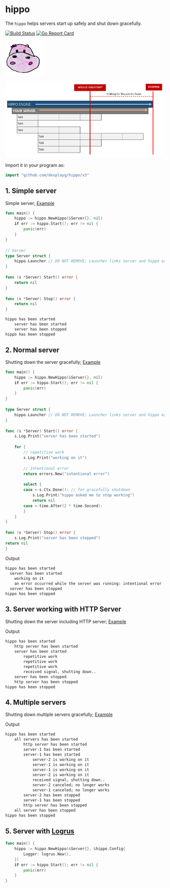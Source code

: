 # hippo

The `hippo` helps servers start up safely and shut down gracefully.

[![Build Status](https://travis-ci.org/devplayg/hippo.svg?branch=master)](https://travis-ci.org/devplayg/hippo)
[![Go Report Card](https://goreportcard.com/badge/github.com/devplayg/hippo)](https://goreportcard.com/report/github.com/devplayg/hippo)

![Hippo](hippo.png)

![Image of Yaktocat](would-you-stop.png)

Import it in your program as:

```go
import "github.com/devplayg/hippo/v3"
```


## 1. Simple server 

Simple server;
[Example](https://github.com/devplayg/hippo/blob/master/examples/simple/main.go)

```go
func main() {
    hippo := hippo.NewHippo(&Server{}, nil)
    if err := hippo.Start(); err != nil {
        panic(err)
    }
}

// Server
type Server struct {
    hippo.Launcher // DO NOT REMOVE; Launcher links server and hippo each other.
}

func (s *Server) Start() error {
    return nil
}

func (s *Server) Stop() error {
    return nil
}
```

```
hippo has been started
    server has been started
    server has been stopped
hippo has been stopped
```


## 2. Normal server

Shutting down the server gracefully;
[Example](https://github.com/devplayg/hippo/blob/master/examples/normal/main.go) 

```go
func main() {
    hippo := hippo.NewHippo(&Server{}, nil)
    if err := hippo.Start(); err != nil {
        panic(err)
    }
}

type Server struct {
    hippo.Launcher // DO NOT REMOVE; Launcher links server and hippo each other.
}

func (s *Server) Start() error {
    s.Log.Print("server has been started")

    for {
        // repetitive work
        s.Log.Print("working on it")
        
        // Intentional error
        return errors.New("intentional error")
        
        select {
        case <-s.Ctx.Done(): // for gracefully shutdown
            s.Log.Print("hippo asked me to stop working")
            return nil
        case <-time.After(2 * time.Second):
        }
    }
}

func (s *Server) Stop() error {
    s.Log.Print("server has been stopped")
return nil
}

```

Output 

```
hippo has been started
  server has been started
    working on it
    an error occurred while the server was running: intentional error
  server has been stopped
hippo has been stopped
```
    
    
## 3. Server working with HTTP Server

Shutting down the server including HTTP server; 
[Example](https://github.com/devplayg/hippo/blob/master/examples/http/main.go)

Output 

```
hippo has been started
    http server has been started
    server has been started
        repetitive work
        repetitive work
        repetitive work
        received signal, shutting down..
    server has been stopped
    http server has been stopped
hippo has been stopped
```
    
    
## 4. Multiple servers

Shutting down multiple servers gracefully;
[Example](https://github.com/devplayg/hippo/blob/master/examples/multiple/main.go)

Output

```
hippo has been started
    all servers has been started
        http server has been started
        server-1 has been started
        server-1 has been started
            server-2 is working on it
            server-1 is working on it
            server-1 is working on it
            server-2 is working on it
            received signal, shutting down..
            server-2 canceled; no longer works
            server-1 canceled; no longer works
        server-2 has been stopped
        server-1 has been stopped
        http server has been stopped
    all server has been stopped
hippo has been stopped
```


## 5. Server with [Logrus](https://github.com/sirupsen/logrus)


```go
func main() {
    hippo := hippo.NewHippo(&Server{}, &hippo.Config{
        Logger: logrus.New(),
    })
    if err := hippo.Start(); err != nil {
        panic(err)
    }
}
```